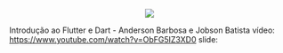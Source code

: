 <p align="center">
  <img src="https://github.com/a4s-ufpb/Designs/blob/master/logo_slogan.png" />
</p>



Introdução ao Flutter e Dart - Anderson Barbosa e Jobson Batista
vídeo: https://www.youtube.com/watch?v=ObFG5IZ3XD0
slide: 
